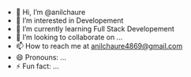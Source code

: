- 👋 Hi, I’m @anilchaure 
- 👀 I’m interested in Developement
- 🌱 I’m currently learning Full Stack Developement
- 💞️ I’m looking to collaborate on ...
- 📫 How to reach me at anilchaure4869@gmail.com
- 😄 Pronouns: ...
- ⚡ Fun fact: ...

<!---
anilchaure/anilchaure is a ✨ special ✨ repository because its `README.md` (this file) appears on your GitHub profile.
You can click the Preview link to take a look at your changes.
--->
